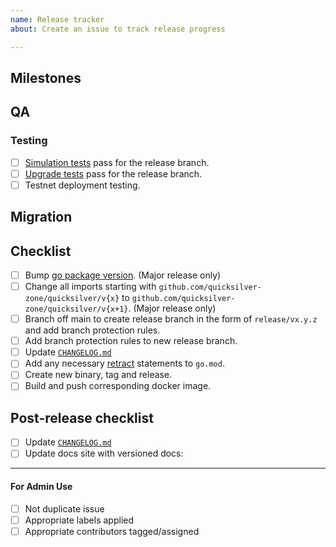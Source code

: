 ```yaml
---
name: Release tracker
about: Create an issue to track release progress

---
```


<!-- < < < < < < < < < < < < < < < < < < < < < < < < < < < < < < < < < ☺ 
v                            ✰  Thanks for opening an issue! ✰    
v    Before smashing the submit button please review the template.
v    Word of caution: poorly thought-out proposals may be rejected 
v                     without deliberation 
☺ > > > > > > > > > > > > > > > > > > > > > > > > > > > > > > > > >  -->

## Milestones

<!-- Links to alpha, beta, RC or final milestones -->

## QA

### Testing

<!-- List of tests that need be performed with previous
versions of quicksilver to guarantee that no regression is introduced -->

- [ ] [Simulation tests](https://github.com/quicksilver-zone/quicksilver/tree/main/test/simulation) pass for the release branch.
- [ ] [Upgrade tests](https://github.com/quicksilver-zone/quicksilver/tree/main/app) pass for the release branch.
- [ ] Testnet deployment testing.

## Migration

<!-- Link to migration document -->

## Checklist

<!-- Remove any items that are not applicable. -->

- [ ] Bump [go package version](https://github.com/quicksilver-zone/quicksilver/blob/main/go.mod#L3). (Major release only)
- [ ] Change all imports starting with `github.com/quicksilver-zone/quicksilver/v{x}` to `github.com/quicksilver-zone/quicksilver/v{x+1}`. (Major release only)
- [ ] Branch off main to create release branch in the form  of `release/vx.y.z` and add branch protection rules.
- [ ] Add branch protection rules to new release branch.
- [ ] Update [`CHANGELOG.md`](https://github.com/quicksilver-zone/quicksilver/blob/main/CHANGELOG.md)
- [ ] Add any necessary [retract](https://go.dev/ref/mod#go-mod-file-retract) statements to `go.mod`.
- [ ] Create new binary, tag and release.
- [ ] Build and push corresponding docker image.

## Post-release checklist

- [ ] Update [`CHANGELOG.md`](https://github.com/quicksilver-zone/quicksilver/blob/main/CHANGELOG.md)
- [ ] Update docs site with versioned docs:
____

#### For Admin Use

- [ ] Not duplicate issue
- [ ] Appropriate labels applied
- [ ] Appropriate contributors tagged/assigned